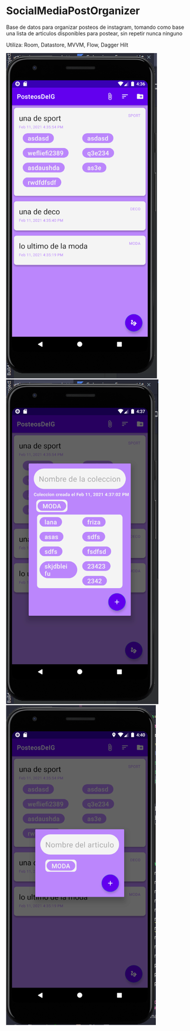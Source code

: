 # SocialMediaPostOrganizer

Base de datos para organizar posteos de instagram, tomando como base una lista de articulos disponibles para postear, sin repetir nunca ninguno

Utiliza: Room, Datastore, MVVM, Flow, Dagger Hilt

![Alt text](https://github.com/charromax/SocialMediaPostOrganizer/blob/master/home.PNG?raw=true "Title") ![Alt text](https://github.com/charromax/SocialMediaPostOrganizer/blob/master/add_collection.PNG?raw=true "Title") ![Alt text](https://github.com/charromax/SocialMediaPostOrganizer/blob/master/add_article.PNG?raw=true "Title")

